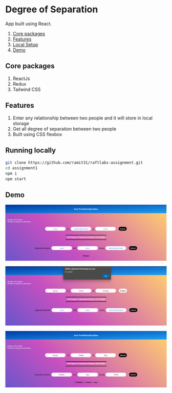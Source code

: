 # Degree of Separation

App built using React.

1. [Core packages](#core-packages)
2. [Features](#features)
3. [Local Setup](#running-locally)
4. [Demo](#demo)

## Core packages

1. ReactJs
2. Redux
3. Tailwind CSS

## Features

1. Enter any relationship between two people and it will store in local storage
2. Get all degree of separation between two people
3. Built using CSS flexbox

## Running locally

```bash
git clone https://github.com/ramit31/raftlabs-assignment.git
cd assignment1
npm i
npm start
```

## Demo

![landing](/assignment1/demo/Screenshot1.png)

![added data](/assignment1/demo/Screenshot2.png)

![output](/assignment1/demo/Screenshot3.png)
